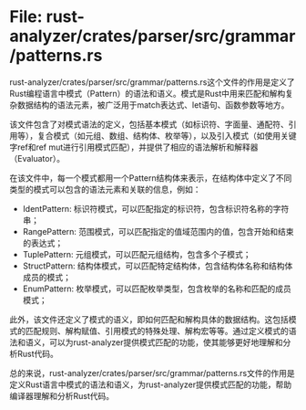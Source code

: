 # File: rust-analyzer/crates/parser/src/grammar/patterns.rs

rust-analyzer/crates/parser/src/grammar/patterns.rs这个文件的作用是定义了Rust编程语言中模式（Pattern）的语法和语义。模式是Rust中用来匹配和解构复杂数据结构的语法元素，被广泛用于match表达式、let语句、函数参数等地方。

该文件包含了对模式语法的定义，包括基本模式（如标识符、字面量、通配符、引用等），复合模式（如元组、数组、结构体、枚举等），以及引入模式（如使用关键字ref和ref mut进行引用模式匹配），并提供了相应的语法解析和解释器（Evaluator）。

在该文件中，每一个模式都用一个Pattern结构体来表示，在结构体中定义了不同类型的模式可以包含的语法元素和关联的信息，例如：

- IdentPattern: 标识符模式，可以匹配指定的标识符，包含标识符名称的字符串；
- RangePattern: 范围模式，可以匹配指定的值域范围内的值，包含开始和结束的表达式；
- TuplePattern: 元组模式，可以匹配元组结构，包含多个子模式；
- StructPattern: 结构体模式，可以匹配特定结构体，包含结构体名称和结构体成员的模式；
- EnumPattern: 枚举模式，可以匹配枚举类型，包含枚举的名称和匹配的成员模式；

此外，该文件还定义了模式的语义，即如何匹配和解构具体的数据结构。这包括模式的匹配规则、解构赋值、引用模式的特殊处理、解构宏等等。通过定义模式的语法和语义，可以为rust-analyzer提供模式匹配的功能，使其能够更好地理解和分析Rust代码。

总的来说，rust-analyzer/crates/parser/src/grammar/patterns.rs文件的作用是定义Rust语言中模式的语法和语义，为rust-analyzer提供模式匹配的功能，帮助编译器理解和分析Rust代码。


